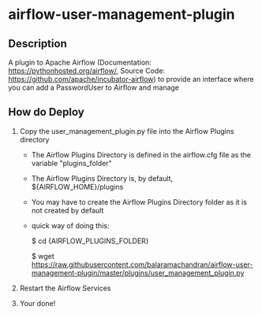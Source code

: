 # airflow-user-management-plugin

## Description

A plugin to Apache Airflow (Documentation: https://pythonhosted.org/airflow/, Source Code: https://github.com/apache/incubator-airflow) to provide an interface where you can add a PasswordUser to Airflow and manage

## How do Deploy

1. Copy the user_management_plugin.py file into the Airflow Plugins directory

    * The Airflow Plugins Directory is defined in the airflow.cfg file as the variable "plugins_folder"
    
    * The Airflow Plugins Directory is, by default, ${AIRFLOW_HOME}/plugins
    
    * You may have to create the Airflow Plugins Directory folder as it is not created by default
    
    * quick way of doing this:
    
        $ cd {AIRFLOW_PLUGINS_FOLDER}
        
        $ wget https://raw.githubusercontent.com/balaramachandran/airflow-user-management-plugin/master/plugins/user_management_plugin.py
 
2. Restart the Airflow Services

3. Your done!
